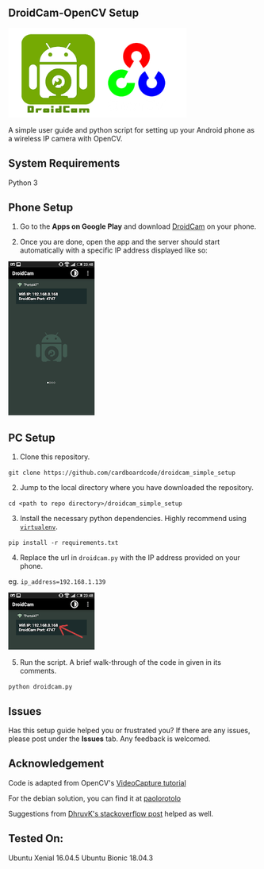 ## DroidCam-OpenCV Setup

![](img/affliation.png)

A simple user guide and python script for setting up your Android phone as a wireless IP camera with OpenCV.

## System Requirements
Python 3

## Phone Setup
1. Go to the **Apps on Google Play** and download [DroidCam](https://play.google.com/store/apps/details?id=com.dev47apps.droidcam&hl=en_SG) on your phone.

2. Once you are done, open the app and the server should start automatically with a specific IP address displayed like so:

![](img/phone.png)

## PC Setup
1. Clone this repository.

`git clone https://github.com/cardboardcode/droidcam_simple_setup`

2. Jump to the local directory where you have downloaded the repository.

`cd <path to repo directory>/droidcam_simple_setup`

3. Install the necessary python dependencies. Highly recommend using [`virtualenv`](https://docs.python-guide.org/dev/virtualenvs/).

`pip install -r requirements.txt`

4. Replace the url in `droidcam.py` with the IP address provided on your phone.

eg.
`ip_address=192.168.1.139`

![](img/ip.png)

5. Run the script. A brief walk-through of the code in given in its comments.

`python droidcam.py`

## Issues
Has this setup guide helped you or frustrated you? If there are any issues, please post under the **Issues** tab. Any feedback is welcomed.

## Acknowledgement
Code is adapted from OpenCV's [VideoCapture tutorial](https://docs.opencv.org/3.0-beta/doc/py_tutorials/py_gui/py_video_display/py_video_display.html)

For the debian solution, you can find it at [paolorotolo](https://github.com/paolorotolo/droidcam)

Suggestions from [DhruvK's stackoverflow post](https://stackoverflow.com/questions/36102437/streaming-droidcam-video-to-opencv-python-in-anyway-possible) helped as well.

## Tested On:
Ubuntu Xenial 16.04.5
Ubuntu Bionic 18.04.3

